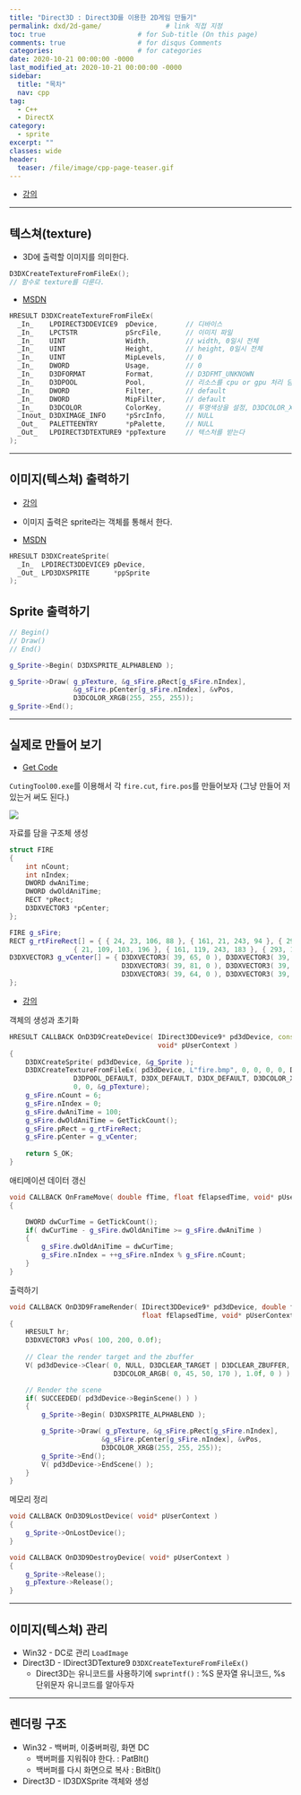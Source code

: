 ```yaml
---
title: "Direct3D : Direct3D를 이용한 2D게임 만들기"
permalink: dxd/2d-game/                # link 직접 지정
toc: true                       # for Sub-title (On this page)
comments: true                  # for disqus Comments
categories:                     # for categories
date: 2020-10-21 00:00:00 -0000
last_modified_at: 2020-10-21 00:00:00 -0000
sidebar:
  title: "목차"
  nav: cpp
tag:
  - C++
  - DirectX
category:
  - sprite
excerpt: ""
classes: wide
header:
  teaser: /file/image/cpp-page-teaser.gif
---
```


* [강의](https://www.youtube.com/watch?v=u_DNr8eBhxw&list=PLOKPEzlY4JKSZLgY_jH4danTYinRKIPz1&index=69)

---

## 텍스쳐(texture)

* 3D에 출력할 이미지를 의미한다.

```cpp
D3DXCreateTextureFromFileEx();
// 함수로 texture를 다룬다.
```

* [MSDN](https://docs.microsoft.com/en-us/windows/win32/direct3d9/d3dxcreatetexturefromfileex)

```cpp
HRESULT D3DXCreateTextureFromFileEx(
  _In_    LPDIRECT3DDEVICE9  pDevice,       // 디바이스
  _In_    LPCTSTR            pSrcFile,      // 이미지 파일
  _In_    UINT               Width,         // width, 0일시 전체
  _In_    UINT               Height,        // height, 0일시 전체
  _In_    UINT               MipLevels,     // 0
  _In_    DWORD              Usage,         // 0
  _In_    D3DFORMAT          Format,        // D3DFMT_UNKNOWN
  _In_    D3DPOOL            Pool,          // 리소스를 cpu or gpu 처리 담당
  _In_    DWORD              Filter,        // default
  _In_    DWORD              MipFilter,     // default
  _In_    D3DCOLOR           ColorKey,      // 투명색상을 설정, D3DCOLOR_XRGB()
  _Inout_ D3DXIMAGE_INFO     *pSrcInfo,     // NULL
  _Out_   PALETTEENTRY       *pPalette,     // NULL
  _Out_   LPDIRECT3DTEXTURE9 *ppTexture     // 텍스처를 받는다
);
```

---

## 이미지(텍스쳐) 출력하기

* [강의](https://www.youtube.com/watch?v=D3c5QcvxkAo&list=PLOKPEzlY4JKSZLgY_jH4danTYinRKIPz1&index=70)

* 이미지 출력은 sprite라는 객체를 통해서 한다.

* [MSDN](https://docs.microsoft.com/en-us/windows/win32/direct3d9/d3dxcreatesprite)

```cpp
HRESULT D3DXCreateSprite(
  _In_  LPDIRECT3DDEVICE9 pDevice,
  _Out_ LPD3DXSPRITE      *ppSprite
);
```

## Sprite 출력하기

```cpp
// Begin()
// Draw()
// End()

g_Sprite->Begin( D3DXSPRITE_ALPHABLEND );

g_Sprite->Draw( g_pTexture, &g_sFire.pRect[g_sFire.nIndex], 
                &g_sFire.pCenter[g_sFire.nIndex], &vPos, 
                D3DCOLOR_XRGB(255, 255, 255));
g_Sprite->End();
```

---

## 실제로 만들어 보기

* [Get Code](https://github.com/EasyCoding-7/Direct3DExample/tree/master/2D-Game)

`CutingTool00.exe`를 이용해서 각 `fire.cut`, `fire.pos`를 만들어보자 (그냥 만들어 저있는거 써도 된다.)

![](/file/image/dxd-2d-game-1.png)

자료를 담을 구조체 생성

```cpp
struct FIRE
{
	int nCount;
	int nIndex;
	DWORD dwAniTime;
	DWORD dwOldAniTime;
	RECT *pRect;
	D3DXVECTOR3 *pCenter;
};

FIRE g_sFire;
RECT g_rtFireRect[] = { { 24, 23, 106, 88 }, { 161, 21, 243, 94 }, { 293, 18, 375, 99 },
				{ 21, 109, 103, 196 }, { 161, 119, 243, 183 }, { 293, 109, 375, 188 } };
D3DXVECTOR3 g_vCenter[] = { D3DXVECTOR3( 39, 65, 0 ), D3DXVECTOR3( 39, 73, 0 ), 
							D3DXVECTOR3( 39, 81, 0 ), D3DXVECTOR3( 39, 87, 0 ), 
							D3DXVECTOR3( 39, 64, 0 ), D3DXVECTOR3( 39, 79, 0 ) 
};
```

* [강의](https://www.youtube.com/watch?v=clzwnB7_kfQ&list=PLOKPEzlY4JKSZLgY_jH4danTYinRKIPz1&index=71)

객체의 생성과 초기화

```cpp
HRESULT CALLBACK OnD3D9CreateDevice( IDirect3DDevice9* pd3dDevice, const D3DSURFACE_DESC* pBackBufferSurfaceDesc,
                                     void* pUserContext )
{
	D3DXCreateSprite( pd3dDevice, &g_Sprite );
	D3DXCreateTextureFromFileEx( pd3dDevice, L"fire.bmp", 0, 0, 0, 0, D3DFMT_UNKNOWN, 
				D3DPOOL_DEFAULT, D3DX_DEFAULT, D3DX_DEFAULT, D3DCOLOR_XRGB(0, 0, 0), 
				0, 0, &g_pTexture);
	g_sFire.nCount = 6;
	g_sFire.nIndex = 0;
	g_sFire.dwAniTime = 100;
	g_sFire.dwOldAniTime = GetTickCount();
	g_sFire.pRect = g_rtFireRect;
	g_sFire.pCenter = g_vCenter;
	
    return S_OK;
}
```

애티메이션 데이터 갱신

```cpp
void CALLBACK OnFrameMove( double fTime, float fElapsedTime, void* pUserContext )
{

	DWORD dwCurTime = GetTickCount();
	if( dwCurTime - g_sFire.dwOldAniTime >= g_sFire.dwAniTime )
	{
		g_sFire.dwOldAniTime = dwCurTime;
		g_sFire.nIndex = ++g_sFire.nIndex % g_sFire.nCount;
	}
}
```

출력하기

```cpp
void CALLBACK OnD3D9FrameRender( IDirect3DDevice9* pd3dDevice, double fTime, 
	                             float fElapsedTime, void* pUserContext )
{
    HRESULT hr;	
	D3DXVECTOR3 vPos( 100, 200, 0.0f);
	
    // Clear the render target and the zbuffer 
    V( pd3dDevice->Clear( 0, NULL, D3DCLEAR_TARGET | D3DCLEAR_ZBUFFER, 
		                  D3DCOLOR_ARGB( 0, 45, 50, 170 ), 1.0f, 0 ) );

    // Render the scene
    if( SUCCEEDED( pd3dDevice->BeginScene() ) )
    {		
		g_Sprite->Begin( D3DXSPRITE_ALPHABLEND );

		g_Sprite->Draw( g_pTexture, &g_sFire.pRect[g_sFire.nIndex], 
					   &g_sFire.pCenter[g_sFire.nIndex], &vPos, 
					   D3DCOLOR_XRGB(255, 255, 255));
		g_Sprite->End();
        V( pd3dDevice->EndScene() );
    }
}
```

메모리 정리

```cpp
void CALLBACK OnD3D9LostDevice( void* pUserContext )
{
	g_Sprite->OnLostDevice();
}

void CALLBACK OnD3D9DestroyDevice( void* pUserContext )
{
	g_Sprite->Release();
	g_pTexture->Release();
}
```

---

## 이미지(텍스쳐) 관리

* Win32 - DC로 관리 `LoadImage`
* Direct3D - IDirect3DTexture9 `D3DXCreateTextureFromFileEx()`
    * Direct3D는 유니코드를 사용하기에 `swprintf()` : %S 문자열 유니코드, %s 단위문자 유니코드를 알아두자

---

## 렌더링 구조

* Win32 - 백버퍼, 이중버퍼링, 화면 DC
    * 백버퍼를 지워줘야 한다. : PatBlt()
    * 백버퍼를 다시 화면으로 복사 : BitBlt()
* Direct3D - ID3DXSprite 객체와 생성
